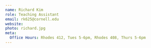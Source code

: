 ```yaml
---
name: Richard Kim
role: Teaching Assistant
email: rk625@cornell.edu
website:
photo: richard.jpg
meta:
  Office Hours: Rhodes 412, Tues 5-6pm, Rhodes 408, Thurs 5-6pm
---
```


